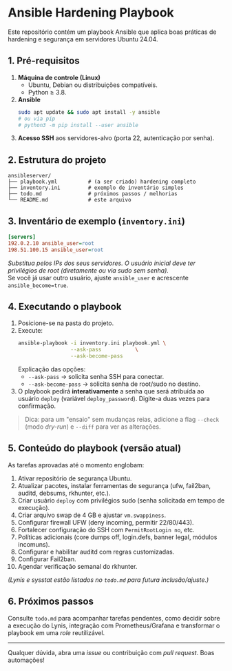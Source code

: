 # Ansible Hardening Playbook

Este repositório contém um playbook Ansible que aplica boas práticas de hardening e segurança em servidores Ubuntu 24.04.

## 1. Pré-requisitos

1. **Máquina de controle (Linux)**
   * Ubuntu, Debian ou distribuições compatíveis.
   * Python ≥ 3.8.
2. **Ansible**
   ```bash
   sudo apt update && sudo apt install -y ansible
   # ou via pip
   # python3 -m pip install --user ansible
   ```
3. **Acesso SSH** aos servidores-alvo (porta 22, autenticação por senha).

## 2. Estrutura do projeto

```
ansibleserver/
├── playbook.yml          # (a ser criado) hardening completo
├── inventory.ini         # exemplo de inventário simples
├── todo.md               # próximos passos / melhorias
└── README.md             # este arquivo
```

## 3. Inventário de exemplo (`inventory.ini`)

```ini
[servers]
192.0.2.10 ansible_user=root
198.51.100.15 ansible_user=root
```

*Substitua pelos IPs dos seus servidores. O usuário inicial deve ter privilégios de root (diretamente ou via sudo sem senha).*  
Se você já usar outro usuário, ajuste `ansible_user` e acrescente `ansible_become=true`.

## 4. Executando o playbook

1. Posicione-se na pasta do projeto.
2. Execute:
   ```bash
   ansible-playbook -i inventory.ini playbook.yml \
                    --ask-pass           \
                    --ask-become-pass
   ```
   Explicação das opções:
   * `--ask-pass`        → solicita senha SSH para conectar.
   * `--ask-become-pass` → solicita senha de root/sudo no destino.
3. O playbook pedirá **interativamente** a senha que será atribuída ao usuário `deploy` (variável `deploy_password`). Digite-a duas vezes para confirmação.

> Dica: para um "ensaio" sem mudanças reias, adicione a flag `--check` (modo *dry-run*) e `--diff` para ver as alterações.

## 5. Conteúdo do playbook (versão atual)

As tarefas aprovadas até o momento englobam:

1. Ativar repositório de segurança Ubuntu.
2. Atualizar pacotes, instalar ferramentas de segurança (ufw, fail2ban, auditd, debsums, rkhunter, etc.).
3. Criar usuário `deploy` com privilégios sudo (senha solicitada em tempo de execução).
4. Criar arquivo swap de 4 GB e ajustar `vm.swappiness`.
5. Configurar firewall UFW (deny incoming, permitir 22/80/443).
6. Fortalecer configuração do SSH com `PermitRootLogin no`, etc.
7. Políticas adicionais (core dumps off, login.defs, banner legal, módulos incomuns).
8. Configurar e habilitar auditd com regras customizadas.
9. Configurar Fail2ban.
10. Agendar verificação semanal do rkhunter.

*(Lynis e sysstat estão listados no `todo.md` para futura inclusão/ajuste.)*

## 6. Próximos passos

Consulte `todo.md` para acompanhar tarefas pendentes, como decidir sobre a execução do Lynis, integração com Prometheus/Grafana e transformar o playbook em uma *role* reutilizável.

---

Qualquer dúvida, abra uma *issue* ou contribuição com *pull request*. Boas automações! 